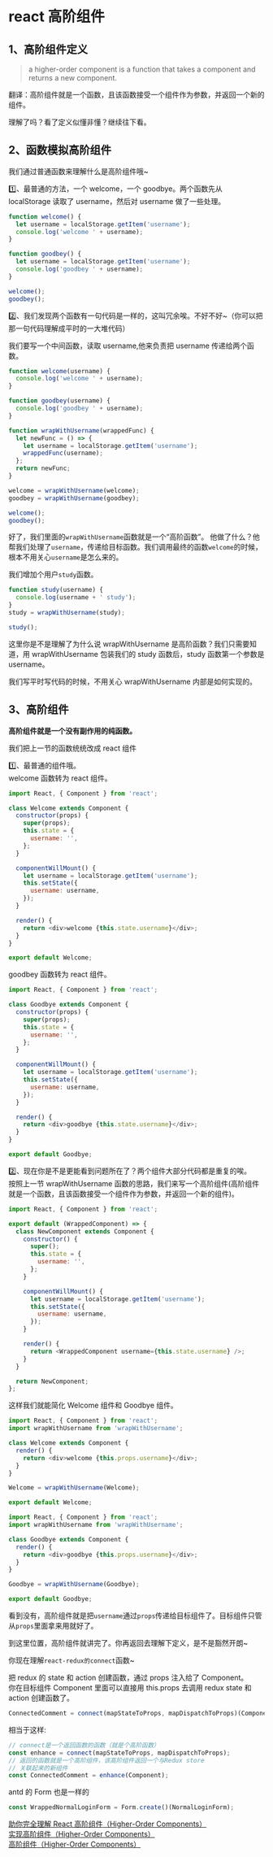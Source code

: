 # react 高阶组件

## 1、高阶组件定义

> a higher-order component is a function that takes a component and returns a new component.

翻译：高阶组件就是一个函数，且该函数接受一个组件作为参数，并返回一个新的组件。

理解了吗？看了定义似懂非懂？继续往下看。

## 2、函数模拟高阶组件

我们通过普通函数来理解什么是高阶组件哦~

1️⃣、最普通的方法，一个 welcome，一个 goodbye。两个函数先从 localStorage 读取了 username，然后对 username 做了一些处理。

```js
function welcome() {
  let username = localStorage.getItem('username');
  console.log('welcome ' + username);
}

function goodbey() {
  let username = localStorage.getItem('username');
  console.log('goodbey ' + username);
}

welcome();
goodbey();
```

2️⃣、我们发现两个函数有一句代码是一样的，这叫冗余唉。不好不好~（你可以把那一句代码理解成平时的一大堆代码）

我们要写一个中间函数，读取 username,他来负责把 username 传递给两个函数。

```js
function welcome(username) {
  console.log('welcome ' + username);
}

function goodbey(username) {
  console.log('goodbey ' + username);
}

function wrapWithUsername(wrappedFunc) {
  let newFunc = () => {
    let username = localStorage.getItem('username');
    wrappedFunc(username);
  };
  return newFunc;
}

welcome = wrapWithUsername(welcome);
goodbey = wrapWithUsername(goodbey);

welcome();
goodbey();
```

好了，我们里面的`wrapWithUsername`函数就是一个“高阶函数”。
他做了什么？他帮我们处理了`username`，传递给目标函数。我们调用最终的函数`welcome`的时候，根本不用关心`username`是怎么来的。

我们增加个用户`study`函数。

```js
function study(username) {
  console.log(username + ' study');
}
study = wrapWithUsername(study);

study();
```

这里你是不是理解了为什么说 wrapWithUsername 是高阶函数？我们只需要知道，用 wrapWithUsername 包装我们的 study 函数后，study 函数第一个参数是 username。

我们写平时写代码的时候，不用关心 wrapWithUsername 内部是如何实现的。

## 3、高阶组件

**高阶组件就是一个没有副作用的纯函数。**

我们把上一节的函数统统改成 react 组件

1️⃣、最普通的组件哦。  
welcome 函数转为 react 组件。

```js
import React, { Component } from 'react';

class Welcome extends Component {
  constructor(props) {
    super(props);
    this.state = {
      username: '',
    };
  }

  componentWillMount() {
    let username = localStorage.getItem('username');
    this.setState({
      username: username,
    });
  }

  render() {
    return <div>welcome {this.state.username}</div>;
  }
}

export default Welcome;
```

goodbey 函数转为 react 组件。

```js
import React, { Component } from 'react';

class Goodbye extends Component {
  constructor(props) {
    super(props);
    this.state = {
      username: '',
    };
  }

  componentWillMount() {
    let username = localStorage.getItem('username');
    this.setState({
      username: username,
    });
  }

  render() {
    return <div>goodbye {this.state.username}</div>;
  }
}

export default Goodbye;
```

2️⃣、现在你是不是更能看到问题所在了？两个组件大部分代码都是重复的唉。  
按照上一节 wrapWithUsername 函数的思路，我们来写一个高阶组件(高阶组件就是一个函数，且该函数接受一个组件作为参数，并返回一个新的组件)。

```js
import React, { Component } from 'react';

export default (WrappedComponent) => {
  class NewComponent extends Component {
    constructor() {
      super();
      this.state = {
        username: '',
      };
    }

    componentWillMount() {
      let username = localStorage.getItem('username');
      this.setState({
        username: username,
      });
    }

    render() {
      return <WrappedComponent username={this.state.username} />;
    }
  }

  return NewComponent;
};
```

这样我们就能简化 Welcome 组件和 Goodbye 组件。

```js
import React, { Component } from 'react';
import wrapWithUsername from 'wrapWithUsername';

class Welcome extends Component {
  render() {
    return <div>welcome {this.props.username}</div>;
  }
}

Welcome = wrapWithUsername(Welcome);

export default Welcome;
```

```js
import React, { Component } from 'react';
import wrapWithUsername from 'wrapWithUsername';

class Goodbye extends Component {
  render() {
    return <div>goodbye {this.props.username}</div>;
  }
}

Goodbye = wrapWithUsername(Goodbye);

export default Goodbye;
```

看到没有，高阶组件就是把`username`通过`props`传递给目标组件了。目标组件只管从`props`里面拿来用就好了。

到这里位置，高阶组件就讲完了。你再返回去理解下定义，是不是豁然开朗~

你现在理解`react-redux的connect`函数~

把 redux 的 state 和 action 创建函数，通过 props 注入给了 Component。  
你在目标组件 Component 里面可以直接用 this.props 去调用 redux state 和 action 创建函数了。

```js
ConnectedComment = connect(mapStateToProps, mapDispatchToProps)(Component);
```

相当于这样:

```js
// connect是一个返回函数的函数（就是个高阶函数）
const enhance = connect(mapStateToProps, mapDispatchToProps);
// 返回的函数就是一个高阶组件，该高阶组件返回一个与Redux store
// 关联起来的新组件
const ConnectedComment = enhance(Component);
```

antd 的 Form 也是一样的

```js
const WrappedNormalLoginForm = Form.create()(NormalLoginForm);
```

[助你完全理解 React 高阶组件（Higher-Order Components）](https://github.com/brickspert/blog/issues)  
[实现高阶组件（Higher-Order Components）](http://huziketang.mangojuice.top/books/react/lesson28)  
[高阶组件（Higher-Order Components）](https://react.css88.com/docs/higher-order-components.html)
